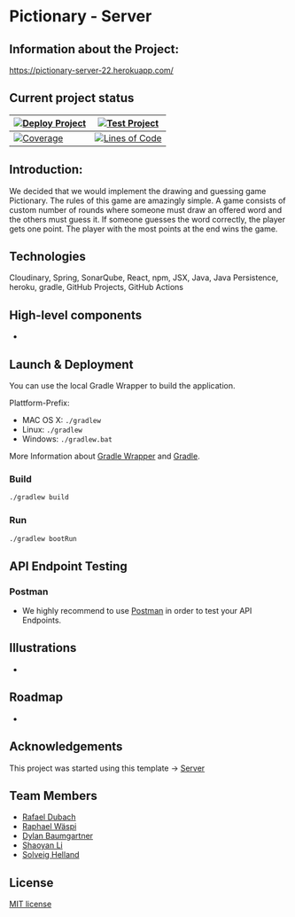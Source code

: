 # Pictionary - Server
## Information about the Project: 

https://pictionary-server-22.herokuapp.com/


## Current project status
| [![Deploy Project](https://github.com/sopra-fs22-group-27/Pictionary-Server/actions/workflows/deploy.yml/badge.svg)](https://github.com/sopra-fs22-group-27/Pictionary-Server/actions/workflows/deploy.yml)    | [![Test Project](https://github.com/sopra-fs22-group-27/Pictionary-Server/actions/workflows/pr.yml/badge.svg)](https://github.com/sopra-fs22-group-27/Pictionary-Server/actions/workflows/pr.yml)                |
|----------------------------------------------------------------------------------------------------------------------------------------------------------------------------------------------------------------|------------------------------------------------------------------------------------------------------------------------------------------------------------------------------------------------------------------|
| [![Coverage](https://sonarcloud.io/api/project_badges/measure?project=sopra-fs22-group-27_Pictionary-Server&metric=coverage)](https://sonarcloud.io/summary/new_code?id=sopra-fs22-group-27_Pictionary-Server) | [![Lines of Code](https://sonarcloud.io/api/project_badges/measure?project=sopra-fs22-group-27_Pictionary-Server&metric=ncloc)](https://sonarcloud.io/summary/new_code?id=sopra-fs22-group-27_Pictionary-Server) |

## Introduction: 
We decided that we would implement the drawing and guessing game Pictionary. The rules of this game are amazingly simple. A game consists of custom number of rounds where someone must draw an offered word and the others must guess it. If someone guesses the word correctly, the player gets one point. The player with the most points at the end wins the game.

## Technologies
Cloudinary,
Spring,
SonarQube,
React,
npm,
JSX,
Java,
Java Persistence,
heroku,
gradle,
GitHub Projects,
GitHub Actions

## High-level components

- 

## Launch & Deployment

You can use the local Gradle Wrapper to build the application.

Plattform-Prefix:

-   MAC OS X: `./gradlew`
-   Linux: `./gradlew`
-   Windows: `./gradlew.bat`

More Information about [Gradle Wrapper](https://docs.gradle.org/current/Userguide/gradle_wrapper.html) and [Gradle](https://gradle.org/docs/).

### Build

```bash
./gradlew build
```

### Run

```bash
./gradlew bootRun
```


## API Endpoint Testing

### Postman

-   We highly recommend to use [Postman](https://www.getpostman.com) in order to test your API Endpoints.

## Illustrations

-

## Roadmap

-

## Acknowledgements

This project was started using this template -> [Server](https://github.com/HASEL-UZH/sopra-fs22-template-server)

## Team Members

- [Rafael Dubach](https://github.com/radubauzh)
- [Raphael Wäspi](https://github.com/sumsumcity)
- [Dylan Baumgartner](https://github.com/mrspacerobot)
- [Shaoyan Li](https://github.com/SyLi9527)
- [Solveig Helland](https://github.com/hellasol)

## License

[MIT license](https://github.com/sopra-fs22-group-27/Pictionary-Server/blob/master/LICENSE)
